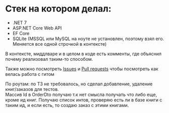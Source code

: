 # Стек на котором делал:
- .NET 7
- ASP.NET Core Web API <br/>
- EF Core <br/>
- SQLite (MSSQL или MySQL на ноуте не установлен, поэтому взял его. Меняется все одной строчкой в контексте)

В контексте, миддлваре и в целом в коде есть комменты, где объяснил почему реализовал таким-то способом.

Также можно посмотреть [Issues](https://github.com/egorrrmiller/kaspel/issues?q=is%3Aissue+is%3Aclosed) и [Pull requests](https://github.com/egorrrmiller/kaspel/pulls?q=is%3Apr+is%3Aclosed) чтобы посмотреть как велась работа с гитом

По роутам: по ТЗ не требовалось, но сделал добавление, удаление книг/заказов для тестов. <br/>
Массив Id в OrderDto получаю т.к нет смысла получать что либо еще, кроме ид книг. Получаю список интов, проверяю есть ли в базе книги с таким ид, и если есть, то создаю заказ с этими книгами. <br/>
